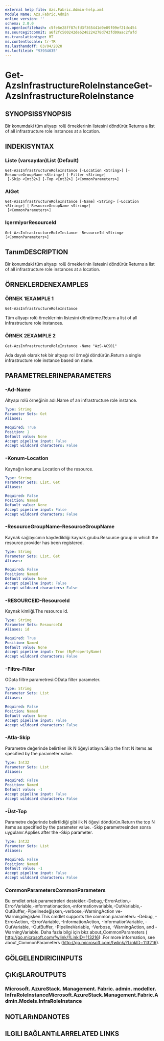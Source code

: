 ```yaml
---
external help file: Azs.Fabric.Admin-help.xml
Module Name: Azs.Fabric.Admin
online version: ''
schema: 2.0.0
ms.openlocfilehash: c5fe6e28ff87cfd3f365441d0e09f09ef21dc454
ms.sourcegitcommit: a6f2fc500242de6248224278d743fd09aac2fafd
ms.translationtype: MT
ms.contentlocale: tr-TR
ms.lasthandoff: 03/04/2020
ms.locfileid: "93934635"
---
```

# <span data-ttu-id="4069d-101">Get-AzsInfrastructureRoleInstance</span><span class="sxs-lookup"><span data-stu-id="4069d-101">Get-AzsInfrastructureRoleInstance</span></span>

## <span data-ttu-id="4069d-102">SYNOPSIS</span><span class="sxs-lookup"><span data-stu-id="4069d-102">SYNOPSIS</span></span>
<span data-ttu-id="4069d-103">Bir konumdaki tüm altyapı rolü örneklerinin listesini döndürür.</span><span class="sxs-lookup"><span data-stu-id="4069d-103">Returns a list of all infrastructure role instances at a location.</span></span>

## <span data-ttu-id="4069d-104">INDEKI</span><span class="sxs-lookup"><span data-stu-id="4069d-104">SYNTAX</span></span>

### <span data-ttu-id="4069d-105">Liste (varsayılan)</span><span class="sxs-lookup"><span data-stu-id="4069d-105">List (Default)</span></span>
```
Get-AzsInfrastructureRoleInstance [-Location <String>] [-ResourceGroupName <String>] [-Filter <String>]
 [-Skip <Int32>] [-Top <Int32>] [<CommonParameters>]
```

### <span data-ttu-id="4069d-106">Al</span><span class="sxs-lookup"><span data-stu-id="4069d-106">Get</span></span>
```
Get-AzsInfrastructureRoleInstance [-Name] <String> [-Location <String>] [-ResourceGroupName <String>]
 [<CommonParameters>]
```

### <span data-ttu-id="4069d-107">Içermiyor</span><span class="sxs-lookup"><span data-stu-id="4069d-107">ResourceId</span></span>
```
Get-AzsInfrastructureRoleInstance -ResourceId <String> [<CommonParameters>]
```

## <span data-ttu-id="4069d-108">Tanım</span><span class="sxs-lookup"><span data-stu-id="4069d-108">DESCRIPTION</span></span>
<span data-ttu-id="4069d-109">Bir konumdaki tüm altyapı rolü örneklerinin listesini döndürür.</span><span class="sxs-lookup"><span data-stu-id="4069d-109">Returns a list of all infrastructure role instances at a location.</span></span>

## <span data-ttu-id="4069d-110">ÖRNEKLERDEN</span><span class="sxs-lookup"><span data-stu-id="4069d-110">EXAMPLES</span></span>

### <span data-ttu-id="4069d-111">ÖRNEK 1</span><span class="sxs-lookup"><span data-stu-id="4069d-111">EXAMPLE 1</span></span>
```
Get-AzsInfrastructureRoleInstance
```

<span data-ttu-id="4069d-112">Tüm altyapı rolü örneklerinin listesini döndürme.</span><span class="sxs-lookup"><span data-stu-id="4069d-112">Return a list of all infrastructure role instances.</span></span>

### <span data-ttu-id="4069d-113">ÖRNEK 2</span><span class="sxs-lookup"><span data-stu-id="4069d-113">EXAMPLE 2</span></span>
```
Get-AzsInfrastructureRoleInstance -Name "AzS-ACS01"
```

<span data-ttu-id="4069d-114">Ada dayalı olarak tek bir altyapı rol örneği döndürün.</span><span class="sxs-lookup"><span data-stu-id="4069d-114">Return a single infrastructure role instance based on name.</span></span>

## <span data-ttu-id="4069d-115">PARAMETRELERINE</span><span class="sxs-lookup"><span data-stu-id="4069d-115">PARAMETERS</span></span>

### <span data-ttu-id="4069d-116">-Ad</span><span class="sxs-lookup"><span data-stu-id="4069d-116">-Name</span></span>
<span data-ttu-id="4069d-117">Altyapı rolü örneğinin adı.</span><span class="sxs-lookup"><span data-stu-id="4069d-117">Name of an infrastructure role instance.</span></span>

```yaml
Type: String
Parameter Sets: Get
Aliases:

Required: True
Position: 1
Default value: None
Accept pipeline input: False
Accept wildcard characters: False
```

### <span data-ttu-id="4069d-118">-Konum</span><span class="sxs-lookup"><span data-stu-id="4069d-118">-Location</span></span>
<span data-ttu-id="4069d-119">Kaynağın konumu.</span><span class="sxs-lookup"><span data-stu-id="4069d-119">Location of the resource.</span></span>

```yaml
Type: String
Parameter Sets: List, Get
Aliases:

Required: False
Position: Named
Default value: None
Accept pipeline input: False
Accept wildcard characters: False
```

### <span data-ttu-id="4069d-120">-ResourceGroupName</span><span class="sxs-lookup"><span data-stu-id="4069d-120">-ResourceGroupName</span></span>
<span data-ttu-id="4069d-121">Kaynak sağlayıcının kaydedildiği kaynak grubu.</span><span class="sxs-lookup"><span data-stu-id="4069d-121">Resource group in which the resource provider has been registered.</span></span>

```yaml
Type: String
Parameter Sets: List, Get
Aliases:

Required: False
Position: Named
Default value: None
Accept pipeline input: False
Accept wildcard characters: False
```

### <span data-ttu-id="4069d-122">-RESOURCEID</span><span class="sxs-lookup"><span data-stu-id="4069d-122">-ResourceId</span></span>
<span data-ttu-id="4069d-123">Kaynak kimliği.</span><span class="sxs-lookup"><span data-stu-id="4069d-123">The resource id.</span></span>

```yaml
Type: String
Parameter Sets: ResourceId
Aliases: id

Required: True
Position: Named
Default value: None
Accept pipeline input: True (ByPropertyName)
Accept wildcard characters: False
```

### <span data-ttu-id="4069d-124">-Filtre</span><span class="sxs-lookup"><span data-stu-id="4069d-124">-Filter</span></span>
<span data-ttu-id="4069d-125">OData filtre parametresi.</span><span class="sxs-lookup"><span data-stu-id="4069d-125">OData filter parameter.</span></span>

```yaml
Type: String
Parameter Sets: List
Aliases:

Required: False
Position: Named
Default value: None
Accept pipeline input: False
Accept wildcard characters: False
```

### <span data-ttu-id="4069d-126">-Atla</span><span class="sxs-lookup"><span data-stu-id="4069d-126">-Skip</span></span>
<span data-ttu-id="4069d-127">Parametre değerinde belirtilen ilk N öğeyi atlayın.</span><span class="sxs-lookup"><span data-stu-id="4069d-127">Skip the first N items as specified by the parameter value.</span></span>

```yaml
Type: Int32
Parameter Sets: List
Aliases:

Required: False
Position: Named
Default value: -1
Accept pipeline input: False
Accept wildcard characters: False
```

### <span data-ttu-id="4069d-128">-Üst</span><span class="sxs-lookup"><span data-stu-id="4069d-128">-Top</span></span>
<span data-ttu-id="4069d-129">Parametre değerinde belirtildiği gibi ilk N öğeyi döndürün.</span><span class="sxs-lookup"><span data-stu-id="4069d-129">Return the top N items as specified by the parameter value.</span></span>
<span data-ttu-id="4069d-130">-Skip parametresinden sonra uygulanır.</span><span class="sxs-lookup"><span data-stu-id="4069d-130">Applies after the -Skip parameter.</span></span>

```yaml
Type: Int32
Parameter Sets: List
Aliases:

Required: False
Position: Named
Default value: -1
Accept pipeline input: False
Accept wildcard characters: False
```

### <span data-ttu-id="4069d-131">CommonParameters</span><span class="sxs-lookup"><span data-stu-id="4069d-131">CommonParameters</span></span>
<span data-ttu-id="4069d-132">Bu cmdlet ortak parametreleri destekler:-Debug,-ErrorAction,-ErrorVariable,-ınformationaction,-ınformationvariable,-OutVariable,-OutBuffer,-Pipelinedeğişken,-verbose,-WarningAction ve-Warningdeğişken.</span><span class="sxs-lookup"><span data-stu-id="4069d-132">This cmdlet supports the common parameters: -Debug, -ErrorAction, -ErrorVariable, -InformationAction, -InformationVariable, -OutVariable, -OutBuffer, -PipelineVariable, -Verbose, -WarningAction, and -WarningVariable.</span></span> <span data-ttu-id="4069d-133">Daha fazla bilgi için bkz about_CommonParameters ( http://go.microsoft.com/fwlink/?LinkID=113216) .</span><span class="sxs-lookup"><span data-stu-id="4069d-133">For more information, see about_CommonParameters (http://go.microsoft.com/fwlink/?LinkID=113216).</span></span>

## <span data-ttu-id="4069d-134">GÖLGELENDIRICI</span><span class="sxs-lookup"><span data-stu-id="4069d-134">INPUTS</span></span>

## <span data-ttu-id="4069d-135">ÇıKıŞLAR</span><span class="sxs-lookup"><span data-stu-id="4069d-135">OUTPUTS</span></span>

### <span data-ttu-id="4069d-136">Microsoft. AzureStack. Management. Fabric. admin. modeller. InfraRoleInstance</span><span class="sxs-lookup"><span data-stu-id="4069d-136">Microsoft.AzureStack.Management.Fabric.Admin.Models.InfraRoleInstance</span></span>

## <span data-ttu-id="4069d-137">NOTLARıNDA</span><span class="sxs-lookup"><span data-stu-id="4069d-137">NOTES</span></span>

## <span data-ttu-id="4069d-138">ILGILI BAĞLANTıLAR</span><span class="sxs-lookup"><span data-stu-id="4069d-138">RELATED LINKS</span></span>
